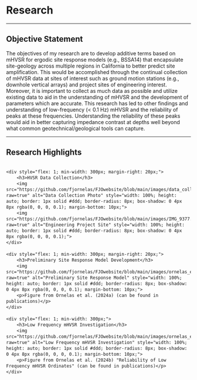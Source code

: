 # Research
---

## Objective Statement

The objectives of my research are to develop additive terms based on mHVSR for ergodic site response models (e.g., BSSA14) that encapsulate site-geology across multiple regions in California to better predict site amplification. This would be accomplished through the continual collection of mHVSR data at sites of interest such as ground motion stations (e.g., downhole vertical arrays) and project sites of engineering interest. Moreover, it is important to collect as much data as possible and utilize existing data to aid in the understanding of mHVSR and the development of parameters which are accurate. This research has led to other findings and understanding of low-frequency (&lt; 0.1 Hz) mHVSR and the reliability of peaks at these frequencies. Understanding the reliability of these peaks would aid in better capturing impedance contrast at depths well beyond what common geotechnical/geological tools can capture.

---

## Research Highlights

<div style="display: flex; flex-wrap: wrap; gap: 20px;">

    <div style="flex: 1; min-width: 300px; margin-right: 20px;">
        <h3>HVSR Data Collection</h3>
        <img src="https://github.com/fjornelas/FJOwebsite/blob/main/images/data_collection_photo.png?raw=true" alt="Data Collection Photo" style="width: 100%; height: auto; border: 1px solid #ddd; border-radius: 8px; box-shadow: 0 4px 8px rgba(0, 0, 0, 0.1); margin-bottom: 10px;">
        <img src="https://github.com/fjornelas/FJOwebsite/blob/main/images/IMG_9377.jpg?raw=true" alt="Engineering Project Site" style="width: 100%; height: auto; border: 1px solid #ddd; border-radius: 8px; box-shadow: 0 4px 8px rgba(0, 0, 0, 0.1);">
    </div>

    <div style="flex: 1; min-width: 300px; margin-right: 20px;">
        <h3>Preliminary Site Response Model Development</h3>
        <img src="https://github.com/fjornelas/FJOwebsite/blob/main/images/ornelas_et_al_2024a_image1.png?raw=true" alt="Preliminary Site Response Model" style="width: 100%; height: auto; border: 1px solid #ddd; border-radius: 8px; box-shadow: 0 4px 8px rgba(0, 0, 0, 0.1); margin-bottom: 10px;">
        <p>Figure from Ornelas et al. (2024a) (can be found in publications)</p>
    </div>

    <div style="flex: 1; min-width: 300px;">
        <h3>Low Frequency mHVSR Investigation</h3>
        <img src="https://github.com/fjornelas/FJOwebsite/blob/main/images/ornelas_et_al_2024b_image1.png?raw=true" alt="Low Frequency mHVSR Investigation" style="width: 100%; height: auto; border: 1px solid #ddd; border-radius: 8px; box-shadow: 0 4px 8px rgba(0, 0, 0, 0.1); margin-bottom: 10px;">
        <p>Figure from Ornelas et al. (2024b) "Reliability of Low Frequency mHVSR Ordinates" (can be found in publications)</p>
    </div>

</div>

